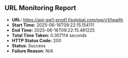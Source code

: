 ## URL Monitoring Report

- **URL:** https://api-gw1-prod1.fisglobal.com/gw/v1/health
- **Start Time:** 2025-06-16T09:22:15.154111
- **End Time:** 2025-06-16T09:22:15.461225
- **Total Time Taken:** 0.307114 seconds
- **HTTP Status Code:** 200
- **Status:** Success
- **Failure Reason:** N/A
